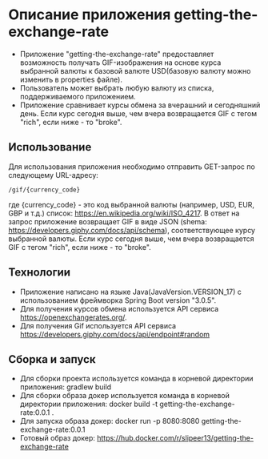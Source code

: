 # Описание приложения getting-the-exchange-rate

- Приложение "getting-the-exchange-rate" предоставляет возможность получать GIF-изображения на основе курса выбранной валюты к базовой валюте USD(базовую валюту можно изменить в properties файле). 
- Пользователь может выбрать любую валюту из списка, поддерживаемого приложением.
- Приложение сравнивает курсы обмена за вчерашний и сегодняшний день. Если курс сегодня выше, чем вчера возвращается GIF с тегом "rich", если ниже - то "broke".

## Использование

Для использования приложения необходимо отправить GET-запрос по следующему URL-адресу:
```
/gif/{currency_code}
```
где {currency_code} - это код выбранной валюты (например, USD, EUR, GBP и т.д.) список: https://en.wikipedia.org/wiki/ISO_4217.
В ответ на запрос приложение возвращает GIF в виде JSON (shema: https://developers.giphy.com/docs/api/schema), 
соответствующее курсу выбранной валюты. Если курс сегодня выше, чем вчера возвращается GIF с тегом "rich", если ниже - то "broke".
## Технологии
- Приложение написано на языке Java(JavaVersion.VERSION_17) с использованием фреймворка Spring Boot version "3.0.5".
- Для получения курсов обмена используется API сервиса https://openexchangerates.org/.
- Для получения Gif используется API сервиса https://developers.giphy.com/docs/api/endpoint#random

## Сборка и запуск
- Для сборки проекта используется команда в корневой директории приложения: gradlew build
- Для сборки образа докер используется команда в корневой директории приложения: docker build -t getting-the-exchange-rate:0.0.1 .
- Для запуска образа докер: docker run -p 8080:8080 getting-the-exchange-rate:0.0.1 
- Готовый образ докер: https://hub.docker.com/r/slipeer13/getting-the-exchange-rate
